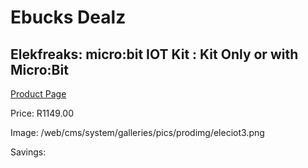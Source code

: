 
# Ebucks Dealz
## Elekfreaks: micro:bit IOT Kit : Kit Only or with Micro:Bit
[Product Page](https://www.ebucks.com/web/shop/productSelected.do?prodId=1190817852&catId=1190841123)

Price: R1149.00

Image: /web/cms/system/galleries/pics/prodimg/eleciot3.png

Savings: 


	